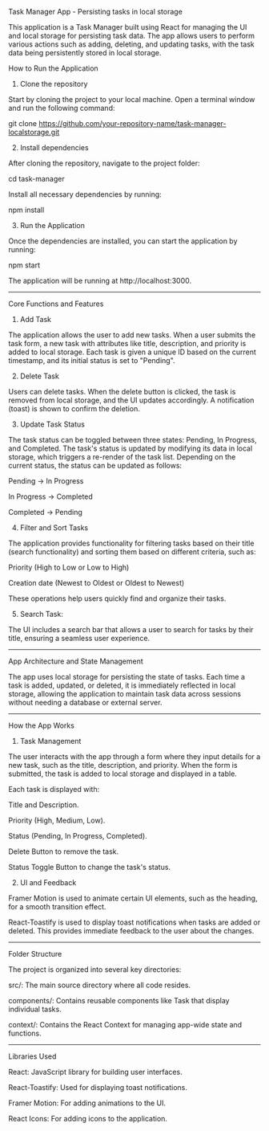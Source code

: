 
Task Manager App - Persisting tasks in local storage

This application is a Task Manager built using React for managing the UI and local storage for persisting task data. The app allows users to perform various actions such as adding, deleting, and updating tasks, with the task data being persistently stored in local storage.

How to Run the Application

1. Clone the repository



Start by cloning the project to your local machine. Open a terminal window and run the following command:

git clone https://github.com/your-repository-name/task-manager-localstorage.git

2. Install dependencies



After cloning the repository, navigate to the project folder:

cd task-manager

Install all necessary dependencies by running:

npm install

3. Run the Application



Once the dependencies are installed, you can start the application by running:

npm start

The application will be running at http://localhost:3000.


---

Core Functions and Features

1. Add Task



The application allows the user to add new tasks. When a user submits the task form, a new task with attributes like title, description, and priority is added to local storage. Each task is given a unique ID based on the current timestamp, and its initial status is set to "Pending".

2. Delete Task



Users can delete tasks. When the delete button is clicked, the task is removed from local storage, and the UI updates accordingly. A notification (toast) is shown to confirm the deletion.

3. Update Task Status



The task status can be toggled between three states: Pending, In Progress, and Completed. The task's status is updated by modifying its data in local storage, which triggers a re-render of the task list. Depending on the current status, the status can be updated as follows:

Pending → In Progress

In Progress → Completed

Completed → Pending


4. Filter and Sort Tasks



The application provides functionality for filtering tasks based on their title (search functionality) and sorting them based on different criteria, such as:

Priority (High to Low or Low to High)

Creation date (Newest to Oldest or Oldest to Newest)


These operations help users quickly find and organize their tasks.

5. Search Task:



The UI includes a search bar that allows a user to search for tasks by their title, ensuring a seamless user experience.


---

App Architecture and State Management

The app uses local storage for persisting the state of tasks. Each time a task is added, updated, or deleted, it is immediately reflected in local storage, allowing the application to maintain task data across sessions without needing a database or external server.


---

How the App Works

1. Task Management



The user interacts with the app through a form where they input details for a new task, such as the title, description, and priority. When the form is submitted, the task is added to local storage and displayed in a table.

Each task is displayed with:

Title and Description.

Priority (High, Medium, Low).

Status (Pending, In Progress, Completed).

Delete Button to remove the task.

Status Toggle Button to change the task's status.


2. UI and Feedback



Framer Motion is used to animate certain UI elements, such as the heading, for a smooth transition effect.

React-Toastify is used to display toast notifications when tasks are added or deleted. This provides immediate feedback to the user about the changes.



---

Folder Structure

The project is organized into several key directories:

src/: The main source directory where all code resides.

components/: Contains reusable components like Task that display individual tasks.

context/: Contains the React Context for managing app-wide state and functions.



---

Libraries Used

React: JavaScript library for building user interfaces.

React-Toastify: Used for displaying toast notifications.

Framer Motion: For adding animations to the UI.

React Icons: For adding icons to the application.
